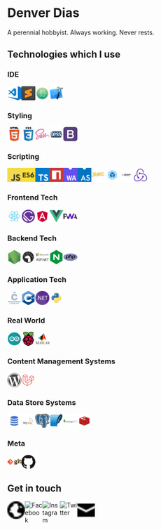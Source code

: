 # Denver Dias

A perennial hobbyist. Always working. Never rests.

## Technologies which I use

### IDE

[<img align="left" alt="Visual Studio Code" width="32px" src="https://raw.githubusercontent.com/github/explore/master/topics/visual-studio-code/visual-studio-code.png" />][website]
[<img align="left" alt="Sublime Text" width="32px" src="https://raw.githubusercontent.com/github/explore/master/topics/sublime-text/sublime-text.png" />][website]
[<img align="left" alt="Atom" width="32px" src="https://raw.githubusercontent.com/github/explore/master/topics/atom/atom.png" />][website]
[<img align="left" alt="Xcode" width="32px" src="https://raw.githubusercontent.com/github/explore/master/topics/xcode/xcode.png" />][website]
<br />
<br />

### Styling

[<img align="left" alt="HTML5" width="32px" src="https://raw.githubusercontent.com/github/explore/master/topics/html/html.png" />][website]
[<img align="left" alt="CSS3" width="32px" src="https://raw.githubusercontent.com/github/explore/master/topics/css/css.png" />][website]
[<img align="left" alt="Sass" width="32px" src="https://raw.githubusercontent.com/github/explore/master/topics/sass/sass.png" />][website]
[<img align="left" alt="Less" width="32px" src="https://raw.githubusercontent.com/github/explore/master/topics/less/less.png" />][website]
[<img align="left" alt="Bootstrap" width="32px" src="https://raw.githubusercontent.com/github/explore/master/topics/bootstrap/bootstrap.png" />][website]
<br />
<br />

### Scripting

[<img align="left" alt="JavaScript" width="32px" src="https://raw.githubusercontent.com/github/explore/master/topics/javascript/javascript.png" />][website]
[<img align="left" alt="EcmaScript 6" width="32px" src="https://raw.githubusercontent.com/github/explore/master/topics/es6/es6.png" />][website]
[<img align="left" alt="TypeScript" width="32px" src="https://raw.githubusercontent.com/github/explore/master/topics/typescript/typescript.png" />][website]
[<img align="left" alt="NPM" width="32px" src="https://raw.githubusercontent.com/github/explore/master/topics/npm/npm.png" />][website]
[<img align="left" alt="WebAssembly" width="32px" src="https://raw.githubusercontent.com/github/explore/master/topics/web-assembly/web-assembly.png" />][website]
[<img align="left" alt="AssemblyScript" width="32px" src="https://raw.githubusercontent.com/github/explore/master/topics/assemblyscript/assemblyscript.png" />][website]
[<img align="left" alt="Babel" width="32px" src="https://raw.githubusercontent.com/github/explore/master/topics/babel/babel.png" />][website]
[<img align="left" alt="WebPack" width="32px" src="https://raw.githubusercontent.com/github/explore/master/topics/webpack/webpack.png" />][website]
[<img align="left" alt="jQuery" width="32px" src="https://raw.githubusercontent.com/github/explore/master/topics/jquery/jquery.png" />][website]
[<img align="left" alt="Redux" width="32px" src="https://raw.githubusercontent.com/github/explore/master/topics/redux/redux.png" />][website]
<br />
<br />

### Frontend Tech

[<img align="left" alt="React" width="32px" src="https://raw.githubusercontent.com/github/explore/master/topics/react/react.png" />][website]
[<img align="left" alt="Gatsby" width="32px" src="https://raw.githubusercontent.com/github/explore/master/topics/gatsby/gatsby.png" />][website]
[<img align="left" alt="Angular" width="32px" src="https://raw.githubusercontent.com/github/explore/master/topics/angular/angular.png" />][website]
[<img align="left" alt="Vue" width="32px" src="https://raw.githubusercontent.com/github/explore/master/topics/vue/vue.png" />][website]
[<img align="left" alt="Progressive Web Apps" width="32px" src="https://raw.githubusercontent.com/github/explore/master/topics/pwa/pwa.png" />][website]
<br />
<br />

### Backend Tech

[<img align="left" alt="Node.js" width="32px" src="https://raw.githubusercontent.com/github/explore/master/topics/nodejs/nodejs.png" />][website]
[<img align="left" alt="Deno" width="32px" src="https://raw.githubusercontent.com/github/explore/master/topics/deno/deno.png" />][website]
[<img align="left" alt="ASP.NET" width="32px" src="https://raw.githubusercontent.com/github/explore/master/topics/aspnet/aspnet.png" />][website]
[<img align="left" alt="NGINX" width="32px" src="https://raw.githubusercontent.com/github/explore/master/topics/nginx/nginx.png" />][website]
[<img align="left" alt="PHP" width="32px" src="https://raw.githubusercontent.com/github/explore/master/topics/php/php.png" />][website]
<br />
<br />

### Application Tech

[<img align="left" alt="C" width="32px" src="https://raw.githubusercontent.com/github/explore/master/topics/c/c.png" />][website]
[<img align="left" alt="C++" width="32px" src="https://raw.githubusercontent.com/github/explore/master/topics/cpp/cpp.png" />][website]
[<img align="left" alt=".NET" width="32px" src="https://raw.githubusercontent.com/github/explore/master/topics/dotnet/dotnet.png" />][website]
[<img align="left" alt="Python" width="32px" src="https://raw.githubusercontent.com/github/explore/master/topics/python/python.png" />][website]
<br />
<br />

### Real World

[<img align="left" alt="Arduino" width="32px" src="https://raw.githubusercontent.com/github/explore/master/topics/arduino/arduino.png" />][website]
[<img align="left" alt="Raspberry Pi" width="32px" src="https://raw.githubusercontent.com/github/explore/master/topics/raspberry-pi/raspberry-pi.png" />][website]
[<img align="left" alt="MATLAB" width="32px" src="https://raw.githubusercontent.com/github/explore/master/topics/matlab/matlab.png" />][website]
<br />
<br />

### Content Management Systems

[<img align="left" alt="WordPress" width="32px" src="https://raw.githubusercontent.com/github/explore/master/topics/wordpress/wordpress.png" />][website]
[<img align="left" alt="Laravel" width="32px" src="https://raw.githubusercontent.com/github/explore/master/topics/laravel/laravel.png" />][website]
<br />
<br />

### Data Store Systems

[<img align="left" alt="SQL" width="32px" src="https://raw.githubusercontent.com/github/explore/master/topics/sql/sql.png" />][website]
[<img align="left" alt="MySQL" width="32px" src="https://raw.githubusercontent.com/github/explore/master/topics/mysql/mysql.png" />][website]
[<img align="left" alt="PostgreSQL" width="32px" src="https://raw.githubusercontent.com/github/explore/master/topics/postgresql/postgresql.png" />][website]
[<img align="left" alt="SQLite" width="32px" src="https://raw.githubusercontent.com/github/explore/master/topics/sqlite/sqlite.png" />][website]
[<img align="left" alt="MongoDB" width="32px" src="https://raw.githubusercontent.com/github/explore/master/topics/mongodb/mongodb.png" />][website]
[<img align="left" alt="Redis" width="32px" src="https://raw.githubusercontent.com/github/explore/master/topics/redis/redis.png" />][website]
<br />
<br />

### Meta

[<img align="left" alt="Git" width="32px" src="https://raw.githubusercontent.com/github/explore/master/topics/git/git.png" />][website]
[<img align="left" alt="GitHub" width="32px" src="https://raw.githubusercontent.com/github/explore/master/topics/github/github.png" />][website]
<br />
<br />

## Get in touch

[<img align="left" alt="DenverDias.com" width="40px" src="https://raw.githubusercontent.com/iconic/open-iconic/master/svg/globe.svg" />][website]
[<img align="left" alt="Facebook" width="40px" src="https://cdn.jsdelivr.net/npm/simple-icons@v3/icons/facebook.svg" />][facebook]
[<img align="left" alt="Instagram" width="40px" src="https://cdn.jsdelivr.net/npm/simple-icons@v3/icons/instagram.svg" />][instagram]
[<img align="left" alt="Twitter" width="40px" src="https://cdn.jsdelivr.net/npm/simple-icons@v3/icons/twitter.svg" />][twitter]
[<img align="left" alt="Email" width="40px" src="https://raw.githubusercontent.com/iconic/open-iconic/master/svg/envelope-closed.svg" />][email]
<br />
<br />

[website]: https://denverdias.com/
[facebook]: https://facebook.com/DiasDenver
[instagram]: https://instagram.com/DenverDias
[twitter]: https://twitter.com/DNVRxyz
[email]: mailto:hello@denverdias.com